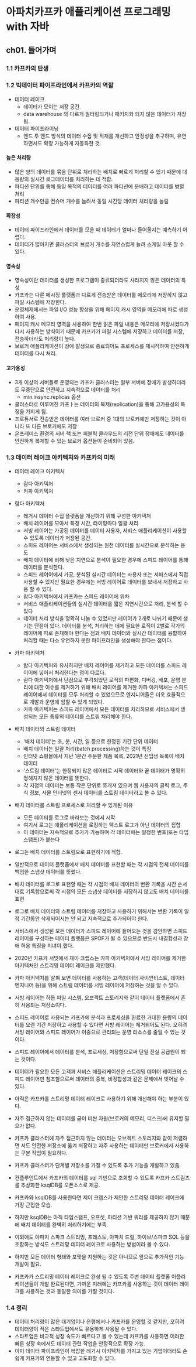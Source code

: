 # 아파치카프카 애플리케이션 프로그래밍 with 자바

## ch01. 들어가며

### 1.1 카프카의 탄생

### 1.2 빅데이터 파이프라인에서 카프카의 역할

- 데이터 레이크
  - 데이터가 모이는 저장 공간.
  - data warehouse 와 다르게 필터링되거나 패키지화 되지 않은 데이터가 저장 됨.
- 데이터 파이프라이닝
  - 엔드 투 엔드 방식의 데이터 수집 및 적재를 개선하고 안정성을 추구하며, 유연하면서도 확장 가능하게 자동화한 것.

#### 높은 처리량

- 많은 양의 데이터를 묶음 단위로 처리하는 배치로 빠르게 처리할 수 있기 때문에 대용량의 실시간 로그데이터를 처리하는 데 적합.
- 파티션 단위를 통해 동일 목적의 데이터를 여러 파티션에 분배하고 데이터를 병렬 처리
- 파티션 개수만큼 컨슈머 개수를 늘려서 동일 시간당 데이터 처리량을 늘림

#### 확장성

- 데이터 파이프라인에서 데이터를 모을 때 데이터가 얼마나 들어올지는 예측하기 어렵다.
- 데이터가 많아지면 클러스터의 브로커 개수를 자연스럽게 늘려 스케일 아웃 할 수 있다.

#### 영속성

- 영속성이란 데이터를 생성한 프로그램이 종료되더라도 사라지지 않은 데이터의 특성
- 카프카는 다른 메시징 플랫폼과 다르게 전송받은 데이터를 메모리에 저장하지 않고 파일 시스템에 저장한다.
- 운영체제에서는 파일 I/O 성능 향상을 위해 페이지 캐시 영역을 메모리에 따로 생성하여 사용.
- 페이지 캐시 메모리 영역을 사용하여 한번 읽은 파일 내용은 메모리에 저장시켰다가 다시 사용하는 방식이기 때문에 카프카가 파일 시스템에 저장하고 데이터를 저장, 전송하더라도 처리량이 높다.
- 브로커 애플리케이션이 장애 발생으로 종료되어도 프로세스를 재시작하여 안전하게 데이터를 다시 처리.

#### 고가용성

- 3개 이상의 서버들로 운영되는 카프카 클러스터는 일부 서버에 장애가 발생하더라도 무중단으로 안전하고 지속적으로 데이터를 처리
  - min.insync.replicas 옵션
- 클러스터로 이루어진 카프ㅏ는 데이터의 복제(replication)을 통해 고가용성의 특징을 가지게 됨.
- 프로듀서로 전송받은 데이터를 여러 브로커 중 1대의 브로커에만 저장하는 것이 아니라 또 다른 브로커에도 저장
- 온프레미스 환경의 서버 랙 또는 퍼블릭 클라우드의 리전 단위 장애에도 데이터를 안전하게 복제할 수 있는 브로커 옵션들이 준비되어 있음.

### 1.3 데이터 레이크 아키텍처와 카프카의 미래

- 데이터 레이크 아키텍처
  - 람다 아키텍처
  - 카파 아키텍처

- 람다 아키텍처
  - 레거시 데이터 수집 플랫폼을 개선하기 위해 구성한 아키텍처
  - 배치 레이어를 모아서 특정 시간, 타이밍마다 일괄 처리
  - 서빙 레이어는 가공된 데이터를 데이터 사용자, 서비스 애플리케이션이 사용할 수 있도록 데이터가 저장된 공간.
  - 스피드 레이어는 서비스에서 생성되는 원천 데이터를 실시간으로 분석하는 용도
  - 배치 데이터에 비해 낮은 지연으로 분석이 필요한 경우에 스피드 레이어를 통해 데이터를 분석한다.
  - 스피드 레이어에서 가공, 분석된 실시간 데이터는 사용자 또는 서비스에서 직접 사용할 수 있지만 필요한 경우에는 서빙 레이어로 데이터를 보내서 저장하고 사용 할 수 있다.
  - 람다 아키텍처에서 카프카는 스피드 레이어에 위차
  - 서비스 애플리케이션들의 실시간 데이터를 짧은 지연시간으로 처리, 분석 할 수 있다
  - 데이터 처리 방식을 명확히 나눌 수 있었지만 레이어가 2개로 나뉘기 때문에 생기는 단점이 있다. 데이터를 분석, 처리하는 데에 필요한 로직이 2벌로 각가의 레이어에 따로 존재해야 한다는 점과 배치 데이터와 실시간 데이터를 융합하여 처리할 때는 다소 유연하지 못한 파이프라인을 생성해야 한다는 점이다.

- 카파 아키텍처
  - 람다 아키텍처와 유사하지만 배치 레이어를 제거하고 모든 데이터를 스피드 레이어에 넣어서 처리한다는 점이 다르다.
  - 람다 아키텍처에서 단점으로 부각되었던 로직의 파편화, 디버깅, 배포, 운영 분리에 대한 이슈를 제거하기 위해 배치 레이어를 제거한 카파 아키텍처는 스피드 레이어에서 데이터를 모두 처리할 수 있었으므로 엔지니어들은 더욱 효율적으로 개발과 운영에 임할 수 있게 되었다.
  - 카파 아키텍처는 스피드 레이어에서 모든 데이터를 처리하므로 서비스에서 생성되는 모든 종류의 데이터를 스트림 처리해야 한다.
  
- 배치 데이터와 스트림 데이터
  - '배치 데이터'는 초, 분, 시간, 일 등으로 한정된 기간 단위 데이터
  - 배치 데이터는 일괄 처리(batch processing)하는 것이 특징
  - 인터넷 쇼핑몰에서 지난 1분간 주문한 제품 목록, 2021년 신입생 목록이 배치 데이터
  - '스트림 데이터'는 한정되지 않은 데이터로 시작 데이터와 끝 데이터가 명확히 정해지지 않은 데이터를 뜻한다.
  - 각 지점의 데이터는 보통 작은 단위로 쪼개져 있으며 웹 사용자의 클릭 로그, 주식 정보, 사물 인터넷의 센서 데이터를 스트림 데이터라고 볼 수 있다.

- 배치 데이터를 스트림 프로세스로 처리할 수 있게된 이유
  - 모든 데이터를 로그로 바라보는 것에서 시작
  - 여기서 로그는 애플리케이션을 로킹하는 텍스트 로그가 아닌 데이터의 집합
  - 이 데이터는 지속적으로 추가가 가능하며 각 데이터에는 일정한 번호(또는 타임 스탬프)가 붙는다

- 로그는 배치 데이터를 스트림으로 표현하기에 적합.
- 일반적으로 데이터 플랫폼에서 배치 데이터를 표현할 때는 각 시점의 전체 데이터를 백업한 스냅샷 데이터를 뜻했다.
- 배치 데이터를 로그로 표현할 때는 각 시점의 배치 데이터의 변환 기록을 시간 순서대로 기록함으로써 각 시점의 모든 스냅샷 데이터를 저장하지 않고도 배치 데이터를 표현
- 로그로 배치 데이터와 스트림 데이터를 저장하고 사용하기 위해서는 변환 기록이 일정 기간동안 삭제되어서는 안 되고 지속적으로 추가되어야 한다.
- 서비스에서 생성된 모든 데이터가 스피드 레이어에 들어오는 것을 감안하면 스피드 레이어를 구성하는 데이터 플랫폼은 SPOF가 될 수 있으므로 반드시 내결함성과 장애 허용 특징을 지녀야 했다.
- 2020년 카프카 서밋에서 제이 크랩스는 카파 아키텍처에서 서빙 레이어를 제거한 아키텍처인 스트리밍 데이터 레이크를 제안했다.
- 카파 아키텍처를 살펴 보면 데이터를 사용하는 고객(데이터 사이언티스트, 데이터 엔지니어 등)을 위해 스트림 데이터를 서빙 레이어에 저장하는 것을 알 수 있다.
- 서빙 레이어는 하둡 파일 시스템, 오브젝트 스토리지와 같이 데이터 플랫폼에서 흔히 사용되는 저장소이다.
- 스피드 레이어로 사용되는 카프카에 분석과 프로세싱을 완료한 거대한 용량의 데이터를 오랜 기간 저장하고 사용할 수 있다면 서빙 레이어는 제거되어도 된다. 오히려 서빙 레이어와 스피드 레이어가 이중으로 관리되는 운영 리소스를 줄일 수 있는 것이다.
- 스피드 레이어에서 데이터를 분석, 프로세싱, 저장함으로써 단일 진실 공급원이 되는 것이다.
- 데이터가 필요한 모든 고객과 서비스 애플리케이션은 스트리밍 데이터 레이크의 스피드 레이어만 참조함으로써 데이터의 중복, 비정합성과 같은 문제에서 벗어날 수 있다.
- 아직은 카프카를 스트리밍 데이터 레이크로 사용하기 위해 개선해야 하는 부분이 있다.
- 자주 접근하지 않는 데이터를 굳이 비싼 자원(브로커의 메모리, 디스크)에 유지할 필요가 없다.
- 카프카 클러스터에 자주 접근하지 않는 데이터는 오브젝트 스토리지와 같이 저렴하면 서도 안전한 저장소에 옮겨 저장하고 자주 사용하는 데이터만 브로커에서 사용하는 구분 작업이 필요하다.
- 카프카 클러스터가 단계별 저장소를 가질 수 있도록 추가 기능을 개발하고 있음.
- 컨플루언트에서 카프카의 데이터를 sql 기반으로 조회할 수 있도록 카프카 스트림즈를 추상화한 ksqlDB를 오픈소스로 제공.
- 카프카와 ksqlDB를 사용한다면 제이 크렙스가 제안한 스트리밍 데이터 레이크에 가장 근접한 모습.
- 하지만 ksqlDB는 아직 타임스탬프, 오프셋, 파티션 기반 쿼리를 제공하지 않기 때문에 배치 데이터를 완벽히 처리하기에는 부족.
- 이외에도 아파치 스파크 스트리밍, 프레스토, 아파치 드릴, 하이브/스파크 SQL 등을 조합하는 방식도 스트리밍 데이터 레이크로 사용하는 방법이라 볼 수 있다.
- 하지만 모든 데이터 형태와 포맷을 지원하는 것은 아니므로 앞으로 추가적인 기능 개발이 필요.
- 카프카가 스트리밍 데이터 레이크로 완성 될 수 있도록 주변 데이터 플랫폼 어플리케이션들이 개발 완료된다면, 가까운 미래에는 카프카를 사용하는 것이 데이터 레이크를 사용하는 것과 동일한 의미를 가질 것이다.

### 1.4 정리
- 데이터 처리량이 많은 대기업이나 은행에서나 카프카를 운영할 것 같지만, 오히려 데이터양이 적은 스타트업에서도 유용하게 사용될 수 있다.
- 스타트업은 비교적 성장 속도가 빠르다고 볼 수 있는데 카프카를 사용하면 이러한 빠른 성장 속에서도 데이터 관련 작업을 안정적으로 확장 가능.
- 이미 데이터 파이프라인이 복잡한 레거시 아키텍처를 가지고 있는 기업이더라도 손쉽게 카프카와 연동할 수 있고 고도화할 수 있다.
